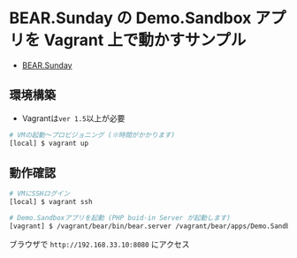# BEAR.Sunday の Demo.Sandbox アプリを Vagrant 上で動かすサンプル

- [BEAR.Sunday](http://bearsunday.github.io/)

## 環境構築

- Vagrantは```ver 1.5```以上が必要

```bash
# VMの起動～プロビジョニング (※時間がかかります)
[local] $ vagrant up
```

## 動作確認

```bash
# VMにSSHログイン
[local] $ vagrant ssh
```

```bash
# Demo.Sandboxアプリを起動 (PHP buid-in Server が起動します)
[vagrant] $ /vagrant/bear/bin/bear.server /vagrant/bear/apps/Demo.Sandbox
```

ブラウザで ```http://192.168.33.10:8080``` にアクセス
